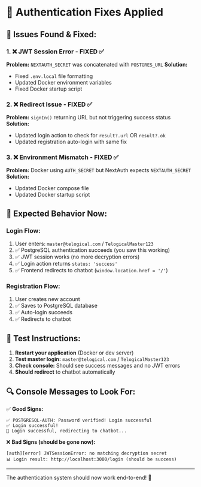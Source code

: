 # 🔧 Authentication Fixes Applied

## 🎯 Issues Found & Fixed:

### 1. ❌ JWT Session Error - FIXED ✅
**Problem:** `NEXTAUTH_SECRET` was concatenated with `POSTGRES_URL`
**Solution:** 
- Fixed `.env.local` file formatting
- Updated Docker environment variables  
- Fixed Docker startup script

### 2. ❌ Redirect Issue - FIXED ✅
**Problem:** `signIn()` returning URL but not triggering success status
**Solution:**
- Updated login action to check for `result?.url` OR `result?.ok`
- Updated registration auto-login with same fix

### 3. ❌ Environment Mismatch - FIXED ✅
**Problem:** Docker using `AUTH_SECRET` but NextAuth expects `NEXTAUTH_SECRET`
**Solution:**
- Updated Docker compose file
- Updated Docker startup script

## 🎉 Expected Behavior Now:

### Login Flow:
1. User enters: `master@telogical.com` / `TelogicalMaster123`
2. ✅ PostgreSQL authentication succeeds (you saw this working)
3. ✅ JWT session works (no more decryption errors)
4. ✅ Login action returns `status: 'success'`
5. ✅ Frontend redirects to chatbot (`window.location.href = '/'`)

### Registration Flow:
1. User creates new account
2. ✅ Saves to PostgreSQL database
3. ✅ Auto-login succeeds
4. ✅ Redirects to chatbot

## 🚀 Test Instructions:

1. **Restart your application** (Docker or dev server)
2. **Test master login:** `master@telogical.com` / `TelogicalMaster123`
3. **Check console:** Should see success messages and no JWT errors
4. **Should redirect** to chatbot automatically

## 🔍 Console Messages to Look For:

✅ **Good Signs:**
```
✅ POSTGRESQL-AUTH: Password verified! Login successful
✅ Login successful!
🎉 Login successful, redirecting to chatbot...
```

❌ **Bad Signs (should be gone now):**
```
[auth][error] JWTSessionError: no matching decryption secret
📊 Login result: http://localhost:3000/login (should be success)
```

---
The authentication system should now work end-to-end! 🎉